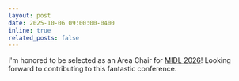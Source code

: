 ```yaml
---
layout: post
date: 2025-10-06 09:00:00-0400
inline: true
related_posts: false
---
```


I'm honored to be selected as an Area Chair for [MIDL 2026](https://2026.midl.io/)! Looking forward to contributing to this fantastic conference.
